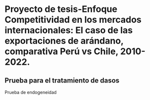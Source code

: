 # Proyecto de tesis-Enfoque Competitividad en los mercados internacionales: El caso de las exportaciones de arándano, comparativa Perú vs Chile, 2010-2022.

## Prueba para el tratamiento de dasos 
 Prueba de endogeneidad 

